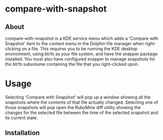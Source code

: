 # compare-with-snapshot

## About

compare-with-snapshot is a KDE service menu which adds a 'Compare with Snapshot'
item to the context menu in the Dolphin file manager when right-clicking on a
file.  This requires you to be running the KDE desktop environment, using btrfs
as your file system, and have the snapper package installed.  You must also have
configured snapper to manage snapshots for the btrfs subvolume containing the
file that you right-clicked upon.

# Usage

Selecting 'Compare with Snapshot' will pop up a window showing all the snapshots
where the contents of that file actually changed.  Selecting one of those 
snapshots will pop open the RubyMine diff utility showing the changes for the
selected file between the time of the selected snapshot and its current state.

## Installation
